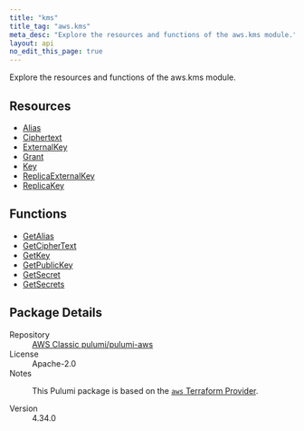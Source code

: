 ```yaml
---
title: "kms"
title_tag: "aws.kms"
meta_desc: "Explore the resources and functions of the aws.kms module."
layout: api
no_edit_this_page: true
---
```


<!-- WARNING: this file was generated by Pulumi Docs Generator. -->
<!-- Do not edit by hand unless you're certain you know what you are doing! -->

Explore the resources and functions of the aws.kms module.

<h2 id="resources">Resources</h2>
<ul class="api">
    <li><a href="alias/" title="Alias"><span class="api-symbol api-symbol--resource"></span>Alias</a></li>
    <li><a href="ciphertext/" title="Ciphertext"><span class="api-symbol api-symbol--resource"></span>Ciphertext</a></li>
    <li><a href="externalkey/" title="ExternalKey"><span class="api-symbol api-symbol--resource"></span>ExternalKey</a></li>
    <li><a href="grant/" title="Grant"><span class="api-symbol api-symbol--resource"></span>Grant</a></li>
    <li><a href="key/" title="Key"><span class="api-symbol api-symbol--resource"></span>Key</a></li>
    <li><a href="replicaexternalkey/" title="ReplicaExternalKey"><span class="api-symbol api-symbol--resource"></span>ReplicaExternalKey</a></li>
    <li><a href="replicakey/" title="ReplicaKey"><span class="api-symbol api-symbol--resource"></span>ReplicaKey</a></li>
</ul>

<h2 id="functions">Functions</h2>
<ul class="api">
    <li><a href="getalias/" title="GetAlias"><span class="api-symbol api-symbol--function"></span>GetAlias</a></li>
    <li><a href="getciphertext/" title="GetCipherText"><span class="api-symbol api-symbol--function"></span>GetCipherText</a></li>
    <li><a href="getkey/" title="GetKey"><span class="api-symbol api-symbol--function"></span>GetKey</a></li>
    <li><a href="getpublickey/" title="GetPublicKey"><span class="api-symbol api-symbol--function"></span>GetPublicKey</a></li>
    <li><a href="getsecret/" title="GetSecret"><span class="api-symbol api-symbol--function"></span>GetSecret</a></li>
    <li><a href="getsecrets/" title="GetSecrets"><span class="api-symbol api-symbol--function"></span>GetSecrets</a></li>
</ul>

<h2 id="package-details">Package Details</h2>
<dl class="package-details">
	<dt>Repository</dt>
	<dd><a href="https://github.com/pulumi/pulumi-aws">AWS Classic pulumi/pulumi-aws</a></dd>
	<dt>License</dt>
	<dd>Apache-2.0</dd>
	<dt>Notes</dt>
	<dd><p>This Pulumi package is based on the <a href="https://github.com/hashicorp/terraform-provider-aws"><code>aws</code> Terraform Provider</a>.</p>
</dd>
	<dt>Version</dt>
	<dd>4.34.0</dd>
</dl>


